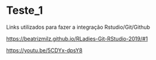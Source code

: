 
# Teste_1

<!-- badges: start -->
<!-- badges: end -->

Links utilizados para fazer a integração Rstudio/Git/Github

https://beatrizmilz.github.io/RLadies-Git-RStudio-2019/#1

https://youtu.be/5CDYx-dpsY8
